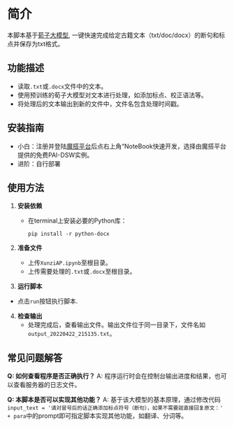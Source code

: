 # 简介

本脚本基于[荀子大模型](https://github.com/Xunzi-LLM-of-Chinese-classics/XunziALLM), 一键快速完成给定古籍文本（txt/doc/docx）的断句和标点并保存为txt格式。

## 功能描述

- 读取`.txt`或`.docx`文件中的文本。
- 使用预训练的荀子大模型对文本进行处理，如添加标点、校正语法等。
- 将处理后的文本输出到新的文件中，文件名包含处理时间戳。

## 安装指南

   - 小白：注册并登陆[魔搭平台](https://modelscope.cn/models/Xunzillm4cc/Xunzi-Qwen-Chat/summary)后点右上角“NoteBook快速开发，选择由魔搭平台提供的免费PAI-DSW实例。
   - 进阶：自行部署

## 使用方法
1. **安装依赖**
   - 在terminal上安装必要的Python库：
     ```
     pip install -r python-docx
     ```
2. **准备文件**
   - 上传`XunziAP.ipynb`至根目录。
   - 上传需要处理的`.txt`或`.docx`至根目录。

3. **运行脚本**
  - 点击`run`按钮执行脚本.

4. **检查输出**
   - 处理完成后，查看输出文件。输出文件位于同一目录下，文件名如`output_20220422_215135.txt`。

## 常见问题解答

**Q: 如何查看程序是否正确执行？**
A: 程序运行时会在控制台输出进度和结果，也可以查看服务器的日志文件。

**Q: 本脚本是否可以实现其他功能？**
A: 基于该大模型的基本原理，通过修改代码`input_text = '请对冒号后的话正确添加标点符号（断句），如果不需要就直接回复原文：' + para`中的prompt即可指定脚本实现其他功能，如翻译、分词等。
